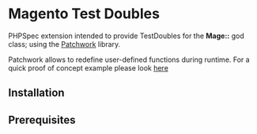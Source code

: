 # Magento Test Doubles

PHPSpec extension intended to provide TestDoubles for the **Mage::** god class; using
the [Patchwork](https://github.com/antecedent/patchwork) library.

Patchwork allows to redefine user-defined functions during runtime. For a quick proof 
of concept example please look [here](https://github.com/amacgregor/magespec_patchwork_example)


## Installation 

## Prerequisites



